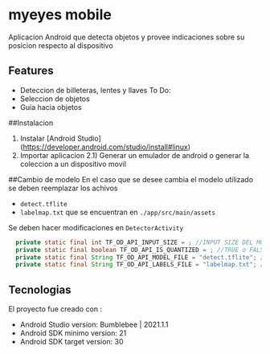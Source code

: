 # myeyes mobile
Aplicacion Android que detecta objetos y provee indicaciones sobre su posicion respecto al dispositivo

## Features
- Deteccion de billeteras, lentes y llaves
To Do:
- Seleccion de objetos
- Guia hacia objetos

##Instalacion 

1) Instalar [Android Studio] (https://developer.android.com/studio/install#linux)
2) Importar aplicacion
2.1) Generar un emulador de android o generar la coleccion a un dispositivo movil 


##Cambio de modelo
En el caso que se desee cambia el modelo utilizado se deben reemplazar los achivos
- `detect.tflite`
- `labelmap.txt`
que se encuentran en `./app/src/main/assets`

Se deben hacer modificaciones en `DetectorActivity`

```java
  private static final int TF_OD_API_INPUT_SIZE = ; //INPUT SIZE DEL MODELO
  private static final boolean TF_OD_API_IS_QUANTIZED = ; //TRUE o FALSE dependiendo si esta quantizado
  private static final String TF_OD_API_MODEL_FILE = "detect.tflite"; //Nombre del archivo del modelo
  private static final String TF_OD_API_LABELS_FILE = "labelmap.txt"; //Nombre del archivo que contiene los labels
```

## Tecnologias
El proyecto fue creado con :
* Android Studio version: Bumblebee | 2021.1.1
* Android SDK minimo version: 21
* Android SDK target version: 30


